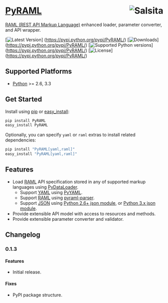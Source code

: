 # [PyRAML](https://github.com/salsita/pyraml) <a href='https://github.com/salsita'><img align='right' title='Salsita' src='https://www.google.com/a/cpanel/salsitasoft.com/images/logo.gif?alpha=1' /></a>

[RAML (REST API Markup Language)](http://raml.org/) enhanced loader, parameter converter, and API wrapper.

[![Latest Version](https://pypip.in/version/PyRAML/badge.svg)]
(https://pypi.python.org/pypi/PyRAML/)
[![Downloads](https://pypip.in/download/PyRAML/badge.svg)]
(https://pypi.python.org/pypi/PyRAML/)
[![Supported Python versions](https://pypip.in/py_versions/PyRAML/badge.svg)]
(https://pypi.python.org/pypi/PyRAML/)
[![License](https://pypip.in/license/PyRAML/badge.svg)]
(https://pypi.python.org/pypi/PyRAML/)


## Supported Platforms

* [Python](http://www.python.org/) >= 2.6, 3.3


## Get Started

Install using [pip](https://pip.pypa.io/) or [easy_install](http://pythonhosted.org/setuptools/easy_install.html):
```bash
pip install PyRAML
easy_install PyRAML
```

Optionally, you can specify `yaml` or `raml` extras to install related dependencies:
```bash
pip install "PyRAML[yaml,raml]"
easy_install "PyRAML[yaml,raml]"
```

## Features

- Load [RAML](http://raml.org/) API specification stored in any of supported markup languages using [PyDataLoader](https://github.com/salsita/pydataloader).
  - Support [YAML](http://yaml.org/) using [PyYAML](http://pyyaml.org/wiki/PyYAML).
  - Support [RAML](http://raml.org/) using [pyraml-parser](https://github.com/an2deg/pyraml-parser).
  - Support [JSON](http://json.org/) using [Python 2.6+ json module](https://docs.python.org/2/library/json.html), or [Python 3.x json module](https://docs.python.org/3/library/json.html).
- Provide extensible API model with access to resources and methods.
- Provide extensible parameter converter and validator.

## Changelog

### 0.1.3

#### Features

- Initial release.

#### Fixes

- PyPI package structure.
